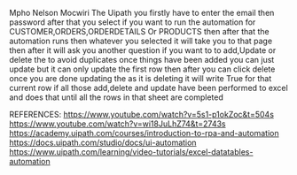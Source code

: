 Mpho Nelson Mocwiri
The Uipath you firstly have to enter the email then password after that you select if you want to run the automation for CUSTOMER,ORDERS,ORDERDETAILS Or PRODUCTS then after that the automation runs then whatever you selected it will take you to that page then after it will ask you another question if you want to to add,Update or delete the to avoid duplicates once things have been added you can just update but it can only update the first row then after you can click delete once you are done updating the as it is deleting it will write True for that current row if all those add,delete and update have been performed to excel and does that until all the rows in that sheet are completed

REFERENCES:
https://www.youtube.com/watch?v=5s1-p1okZoc&t=504s
https://www.youtube.com/watch?v=wi18JuLhZ74&t=2743s
https://academy.uipath.com/courses/introduction-to-rpa-and-automation  
https://docs.uipath.com/studio/docs/ui-automation
https://www.uipath.com/learning/video-tutorials/excel-datatables-automation 
